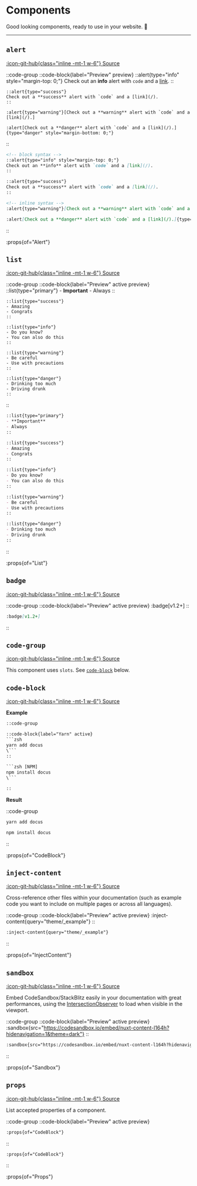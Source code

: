 # Components

Good looking components, ready to use in your website. 💄

---

## `alert`

[:icon-git-hub{class="inline -mt-1 w-6"} Source](https://github.com/nuxtlabs/docus/tree/main/src/defaultTheme/components/atoms/Alert.vue)

::code-group
  ::code-block{label="Preview" preview}
    ::alert{type="info" style="margin-top: 0;"}
    Check out an **info** alert with `code` and a [link](/).
    ::

    ::alert{type="success"}
    Check out a **success** alert with `code` and a [link](/).
    ::

    :alert{type="warning"}[Check out a **warning** alert with `code` and a [link](/).]

    :alert[Check out a **danger** alert with `code` and a [link](/).]{type="danger" style="margin-bottom: 0;"}
  ::

  ```md [Code]
  <!-- block syntax -->
  ::alert{type="info" style="margin-top: 0;"}
  Check out an **info** alert with `code` and a [link](/).
  ::

  ::alert{type="success"}
  Check out a **success** alert with `code` and a [link](/).
  ::

  <!-- inline syntax -->
  :alert{type="warning"}[Check out a **warning** alert with `code` and a [link](/).]

  :alert[Check out a **danger** alert with `code` and a [link](/).]{type="danger" style="margin-bottom: 0;"}
  ```
::

:props{of="Alert"}

## `list`

[:icon-git-hub{class="inline -mt-1 w-6"} Source](https://github.com/nuxtlabs/docus/tree/main/src/defaultTheme/components/atoms/List.vue)

::code-group
  ::code-block{label="Preview" active preview}
    ::list{type="primary"}
    - **Important**
    - Always
    ::

    ::list{type="success"}
    - Amazing
    - Congrats
    ::

    ::list{type="info"}
    - Do you know?
    - You can also do this
    ::

    ::list{type="warning"}
    - Be careful
    - Use with precautions
    ::

    ::list{type="danger"}
    - Drinking too much
    - Driving drunk
    ::

  ::

  ```md [Code]
  ::list{type="primary"}
  - **Important**
  - Always
  ::

  ::list{type="success"}
  - Amazing
  - Congrats
  ::

  ::list{type="info"}
  - Do you know?
  - You can also do this
  ::

  ::list{type="warning"}
  - Be careful
  - Use with precautions
  ::

  ::list{type="danger"}
  - Drinking too much
  - Driving drunk
  ::
  ```
::

:props{of="List"}

## `badge`

[:icon-git-hub{class="inline -mt-1 w-6"} Source](https://github.com/nuxtlabs/docus/tree/main/src/defaultTheme/components/atoms/Badge.vue)

::code-group
  ::code-block{label="Preview" active preview}
    :badge[v1.2+]
  ::

  ```md [Code]
  :badge[v1.2+]
  ```
::

## `code-group`

[:icon-git-hub{class="inline -mt-1 w-6"} Source](https://github.com/nuxtlabs/docus/tree/main/src/defaultTheme/components/atoms/CodeGroup.vue)

This component uses `slots`. See [`code-block`](#code-block) below.

## `code-block`

[:icon-git-hub{class="inline -mt-1 w-6"} Source](https://github.com/nuxtlabs/docus/tree/main/src/defaultTheme/components/atoms/CodeBlock.vue)

**Example**

````html
::code-group

::code-block{label="Yarn" active} 
```zsh
yarn add docus
\```
::
  
```zsh [NPM]
npm install docus
\``` 

::
````

**Result**

::code-group
  ```zsh [Yarn]
  yarn add docus
  ```

  ```zsh [NPM]
  npm install docus
  ```
::

:props{of="CodeBlock"}

## `inject-content`

[:icon-git-hub{class="inline -mt-1 w-6"} Source](https://github.com/nuxtlabs/docus/tree/main/src/defaultTheme/components/atoms/InjectContent.vue)

Cross-reference other files within your documentation (such as example code you want to include on multiple pages or across all languages).

::code-group
  ::code-block{label="Preview" active preview}
  :inject-content{query="theme/_example"}
  ::

  ```md [Code]
  :inject-content{query="theme/_example"}
  ```
::

:props{of="InjectContent"}

## `sandbox`

[:icon-git-hub{class="inline -mt-1 w-6"} Source](https://github.com/nuxtlabs/docus/tree/main/src/defaultTheme/components/atoms/Sandbox.vue)

Embed CodeSandbox/StackBlitz easily in your documentation with great performances, using the [IntersectionObserver](https://developer.mozilla.org/en-US/docs/Web/API/Intersection_Observer_API) to load when visible in the viewport.

::code-group
  ::code-block{label="Preview" active preview}
    :sandbox{src="https://codesandbox.io/embed/nuxt-content-l164h?hidenavigation=1&theme=dark"}
  ::

  ```md [Code]
  :sandbox{src="https://codesandbox.io/embed/nuxt-content-l164h?hidenavigation=1&theme=dark"}
  ```
::

:props{of="Sandbox"}

## `props`

[:icon-git-hub{class="inline -mt-1 w-6"} Source](https://github.com/nuxtlabs/docus/tree/main/src/defaultTheme/components/atoms/Props.vue)

List accepted properties of a component.

::code-group
  ::code-block{label="Preview" active preview}

  ```markdown
  :props{of="CodeBlock"}
  ```

  ::

  ```md [Code]
  :props{of="CodeBlock"}
  ```
::

:props{of="Props"}
